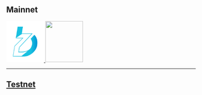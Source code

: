 
## Mainnet 
<a href="https://explorer.thesilverfox.pro/beezee/staking/bzevaloper1gql0uq5lsx5phh4jghucu8n0x82y5882ypgj9m"> <img src="https://github.com/bze-alphateam/bzedge/blob/bzedge/doc/imgs/bzedge-logo.png" width="100" height="110" alt="">
<a href="https://explorer.sr20de.xyz/lambda/staking/lambvaloper1xmuhqu8ayffx6jyg6sa3lqv6ldz3v7c2lgxgl7"> <img src="https://explorer.sr20de.xyz/logos/lambda.jpg" width="100" height="110" alt="">
  
 ***
 ## Testnet
